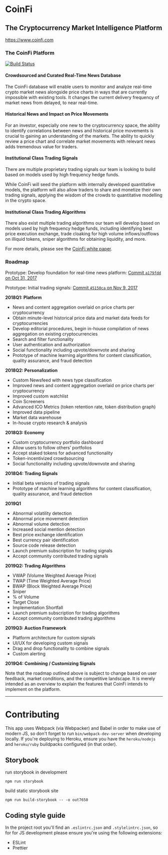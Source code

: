 # CoinFi

## The Cryptocurrency Market Intelligence Platform

https://www.coinfi.com

### The CoinFi Platform

[![Build Status](https://semaphoreci.com/api/v1/coinfi/coinfi/branches/develop/badge.svg)](https://semaphoreci.com/coinfi/coinfi)

#### Crowdsourced and Curated Real-Time News Database

The CoinFi database will enable users to monitor and analyze real-time crypto market news alongside price charts in ways that are currently impossible with existing tools. It changes the current delivery frequency of market news from delayed, to near real-time.

#### Historical News and Impact on Price Movements

For an investor, especially one new to the cryptocurrency space, the ability to identify correlations between news and historical price movements is crucial to gaining an understanding of the markets. The ability to quickly review a price chart and correlate market movements with relevant news adds tremendous value for traders.

#### Institutional Class Trading Signals

There are multiple proprietary trading signals our team is looking to build based on models used by high frequency hedge funds.

While CoinFi will seed the platform with internally developed quantitative models, the platform will also allow traders to share and monetize their own trading signals, applying the wisdom of the crowds to quantitative modelling in the crypto space.

#### Institutional Class Trading Algorithms

There also exist multiple trading algorithms our team will develop based on models used by high frequency hedge funds, including identifying best price execution exchange, trade cloaking for high volume inflows/outflows on illiquid tokens, sniper algorithms for obtaining liquidity, and more.

For more details, please see the [CoinFi white paper](https://docs.google.com/document/d/1p6xaFl4nPv1CuJv6F2fkZ6qBq2lBS6ePyFna8QZt1KM/edit).

### Roadmap

Prototype: Develop foundation for real-time news platform: [Commit `a179fdd` on Oct 31, 2017](https://github.com/coinfi/coinfi/commit/a179fddc40c3daf1670cb588d7c27d2057dbc578)

Prototype: Initial trading signals: [Commit `45150ca` on Nov 9, 2017](https://github.com/coinfi/coinfi/commit/45150ca3f8ad76ff986c0bc4275b4d6911c32a83)

**2018Q1: Platform**

* News and content aggregation overlaid on price charts per cryptocurrency
* Obtain minute-level historical price data and market data feeds for cryptocurrencies
* Develop editorial procedures, begin in-house compilation of news aggregation on existing cryptocurrencies
* Search and filter functionality
* User authentication and authorization
* Social functionality including upvote/downvote and sharing
* Prototype of machine learning algorithms for content classification, quality assurance, and fraud detection

**2018Q2: Personalization**

* Custom Newsfeed with news type classification
* Improved news and content aggregation overlaid on price charts per cryptocurrency
* Improved custom watchlist
* Coin Screeners
* Advanced ICO Metrics (token retention rate, token distribution graph)
* Improved data pipeline
* Market data warehouse
* In-house crypto research & analysis

**2018Q3: Economy**

* Custom cryptocurrency portfolio dashboard
* Allow users to follow others’ portfolios
* Accept staked tokens for advanced functionality
* Token-incentivized crowdsourcing
* Social functionality including upvote/downvote and sharing

**2018Q4: Trading Signals**

* Initial beta versions of trading signals
* Prototype of machine learning algorithms for content classification, quality assurance, and fraud detection

**2019Q1**

* Abnormal volatility detection
* Abnormal price movement detection
* Abnormal volume detection
* Increased social mention detection
* Best price exchange identification
* Best currency pair identification
* Source code release detection
* Launch premium subscription for trading signals
* Accept community contributed trading signals

**2019Q2: Trading Algorithms**

* VWAP (Volume Weighted Average Price)
* TWAP (Time Weighted Average Price)
* BWAP (Block Weighted Average Price)
* Sniper
* % of Volume
* Target Close
* Implementation Shortfall
* Launch premium subscription for trading algorithms
* Accept community contributed trading algorithms

**2019Q3: Auction Framework**

* Platform architecture for custom signals
* UI/UX for developing custom signals
* Drag and drop functionality to combine signals
* Custom alerting

**2019Q4: Combining / Customizing Signals**

Note that the roadmap outlined above is subject to change based on user feedback, market conditions, and the competitive landscape. It is merely intended as an overview to explain the features that CoinFi intends to implement on the platform.

---

# Contributing

This app uses Webpack (via Webpacker) and Babel in order to make use of modern JS, so don't forget to run `bin/webpack-dev-server` when developing locally.
If you're deploying to Heroku, ensure you have the `heroku/nodejs` and `heroku/ruby` buildpacks configured (in that order).

## Storybook

run storybook in development
```
npm run storybook
```

build static storybook site
```
npm run build-storybook -- -o out7650
```


## Coding style guide

In the project root you'll find an `.eslintrc.json` and `.stylelintrc.json`, so for for JS development please ensure you're using the following extensions:

* ESLint
* Prettier
